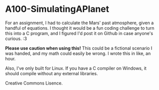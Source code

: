 # A100-SimulatingAPlanet
For an assignment, I had to calculate the Mars' past atmosphere, given a handful of equations. 
I thought it would be a fun coding challenge to turn this into a C program, and I figured I'd post
it on Github in case anyone's curious. :3

**Please use caution when using this!** This could be a fictional scenario I was handed, 
and my math could easily be wrong. I wrote this in like, an hour.

Also, I've only built for Linux. If you have a C compiler on Windows, 
it should compile without any external libraries.

Creative Commons Lisence.
